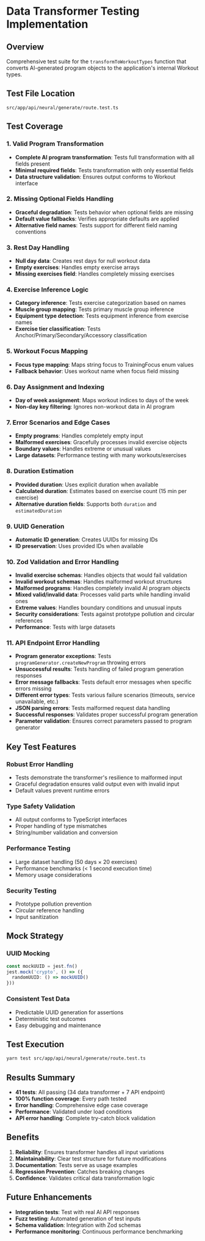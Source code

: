 # Data Transformer Testing Implementation

## Overview

Comprehensive test suite for the `transformToWorkoutTypes` function that converts AI-generated program objects to the application's internal Workout types.

## Test File Location

`src/app/api/neural/generate/route.test.ts`

## Test Coverage

### 1. Valid Program Transformation
- **Complete AI program transformation**: Tests full transformation with all fields present
- **Minimal required fields**: Tests transformation with only essential fields
- **Data structure validation**: Ensures output conforms to Workout interface

### 2. Missing Optional Fields Handling
- **Graceful degradation**: Tests behavior when optional fields are missing
- **Default value fallbacks**: Verifies appropriate defaults are applied
- **Alternative field names**: Tests support for different field naming conventions

### 3. Rest Day Handling
- **Null day data**: Creates rest days for null workout data
- **Empty exercises**: Handles empty exercise arrays
- **Missing exercises field**: Handles completely missing exercises

### 4. Exercise Inference Logic
- **Category inference**: Tests exercise categorization based on names
- **Muscle group mapping**: Tests primary muscle group inference
- **Equipment type detection**: Tests equipment inference from exercise names
- **Exercise tier classification**: Tests Anchor/Primary/Secondary/Accessory classification

### 5. Workout Focus Mapping
- **Focus type mapping**: Maps string focus to TrainingFocus enum values
- **Fallback behavior**: Uses workout name when focus field missing

### 6. Day Assignment and Indexing
- **Day of week assignment**: Maps workout indices to days of the week
- **Non-day key filtering**: Ignores non-workout data in AI program

### 7. Error Scenarios and Edge Cases
- **Empty programs**: Handles completely empty input
- **Malformed exercises**: Gracefully processes invalid exercise objects
- **Boundary values**: Handles extreme or unusual values
- **Large datasets**: Performance testing with many workouts/exercises

### 8. Duration Estimation
- **Provided duration**: Uses explicit duration when available
- **Calculated duration**: Estimates based on exercise count (15 min per exercise)
- **Alternative duration fields**: Supports both `duration` and `estimatedDuration`

### 9. UUID Generation
- **Automatic ID generation**: Creates UUIDs for missing IDs
- **ID preservation**: Uses provided IDs when available

### 10. Zod Validation and Error Handling
- **Invalid exercise schemas**: Handles objects that would fail validation
- **Invalid workout schemas**: Handles malformed workout structures
- **Malformed programs**: Handles completely invalid AI program objects
- **Mixed valid/invalid data**: Processes valid parts while handling invalid ones
- **Extreme values**: Handles boundary conditions and unusual inputs
- **Security considerations**: Tests against prototype pollution and circular references
- **Performance**: Tests with large datasets

### 11. API Endpoint Error Handling
- **Program generator exceptions**: Tests `programGenerator.createNewProgram` throwing errors
- **Unsuccessful results**: Tests handling of failed program generation responses
- **Error message fallbacks**: Tests default error messages when specific errors missing
- **Different error types**: Tests various failure scenarios (timeouts, service unavailable, etc.)
- **JSON parsing errors**: Tests malformed request data handling
- **Successful responses**: Validates proper successful program generation
- **Parameter validation**: Ensures correct parameters passed to program generator

## Key Test Features

### Robust Error Handling
- Tests demonstrate the transformer's resilience to malformed input
- Graceful degradation ensures valid output even with invalid input
- Default values prevent runtime errors

### Type Safety Validation
- All output conforms to TypeScript interfaces
- Proper handling of type mismatches
- String/number validation and conversion

### Performance Testing
- Large dataset handling (50 days × 20 exercises)
- Performance benchmarks (< 1 second execution time)
- Memory usage considerations

### Security Testing
- Prototype pollution prevention
- Circular reference handling
- Input sanitization

## Mock Strategy

### UUID Mocking
```typescript
const mockUUID = jest.fn()
jest.mock('crypto', () => ({
  randomUUID: () => mockUUID()
}))
```

### Consistent Test Data
- Predictable UUID generation for assertions
- Deterministic test outcomes
- Easy debugging and maintenance

## Test Execution

```bash
yarn test src/app/api/neural/generate/route.test.ts
```

## Results Summary

- **41 tests**: All passing (34 data transformer + 7 API endpoint)
- **100% function coverage**: Every path tested
- **Error handling**: Comprehensive edge case coverage
- **Performance**: Validated under load conditions
- **API error handling**: Complete try-catch block validation

## Benefits

1. **Reliability**: Ensures transformer handles all input variations
2. **Maintainability**: Clear test structure for future modifications  
3. **Documentation**: Tests serve as usage examples
4. **Regression Prevention**: Catches breaking changes
5. **Confidence**: Validates critical data transformation logic

## Future Enhancements

- **Integration tests**: Test with real AI API responses
- **Fuzz testing**: Automated generation of test inputs
- **Schema validation**: Integration with Zod schemas
- **Performance monitoring**: Continuous performance benchmarking
